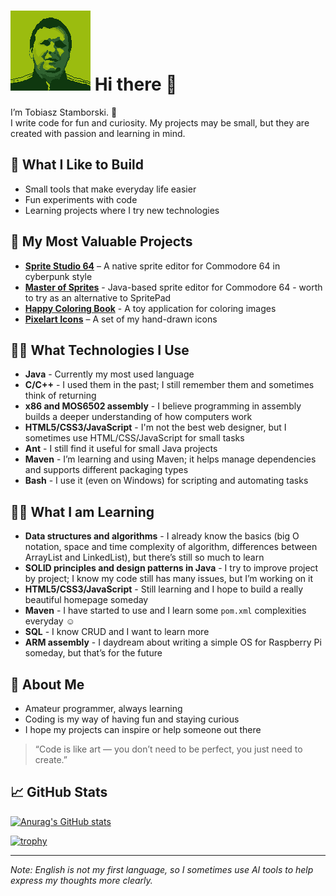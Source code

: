 # ![](avatar128.png) Hi there 👋

I’m Tobiasz Stamborski. 👋  
I write code for fun and curiosity. My projects may be small, but they are created with passion and learning in mind.  

## 🔧 What I Like to Build
- Small tools that make everyday life easier  
- Fun experiments with code  
- Learning projects where I try new technologies  

## 🌟 My Most Valuable Projects
- [**Sprite Studio 64**](https://github.com/tstamborski/sprite-studio-64) – A native sprite editor for Commodore 64 in cyberpunk style  
- [**Master of Sprites**](https://github.com/tstamborski/master-of-sprites) - Java-based sprite editor for Commodore 64 - worth to try as an alternative to SpritePad
- [**Happy Coloring Book**](https://github.com/tstamborski/happy-coloring-book) - A toy application for coloring images
- [**Pixelart Icons**](https://github.com/tstamborski/pixelart-icons) – A set of my hand-drawn icons  

## 🧑‍💻 What Technologies I Use
- **Java** - Currently my most used language
- **C/C++** - I used them in the past; I still remember them and sometimes think of returning
- **x86 and MOS6502 assembly** - I believe programming in assembly builds a deeper understanding of how computers work
- **HTML5/CSS3/JavaScript** - I'm not the best web designer, but I sometimes use HTML/CSS/JavaScript for small tasks
- **Ant** - I still find it useful for small Java projects
- **Maven** - I’m learning and using Maven; it helps manage dependencies and supports different packaging types
- **Bash** - I use it (even on Windows) for scripting and automating tasks

## 🧑‍🎓 What I am Learning
- **Data structures and algorithms** - I already know the basics (big O notation, space and time complexity of algorithm, differences between ArrayList and LinkedList), but there’s still so much to learn
- **SOLID principles and design patterns in Java** - I try to improve project by project; I know my code still has many issues, but I’m working on it
- **HTML5/CSS3/JavaScript** - Still learning and I hope to build a really beautiful homepage someday
- **Maven** - I have started to use and I learn some `pom.xml` complexities everyday ☺️
- **SQL** - I know CRUD and I want to learn more
- **ARM assembly** - I daydream about writing a simple OS for Raspberry Pi someday, but that’s for the future

## 🌱 About Me
- Amateur programmer, always learning  
- Coding is my way of having fun and staying curious  
- I hope my projects can inspire or help someone out there  

> “Code is like art — you don’t need to be perfect, you just need to create.”

## 📈 GitHub Stats
[![Anurag's GitHub stats](https://github-readme-stats.vercel.app/api?username=tstamborski&theme=juicyfresh)](https://github.com/anuraghazra/github-readme-stats)

[![trophy](https://github-profile-trophy.vercel.app/?username=tstamborski&theme=juicyfresh)](https://github.com/ryo-ma/github-profile-trophy)

---
*Note: English is not my first language, so I sometimes use AI tools to help express my thoughts more clearly.*
